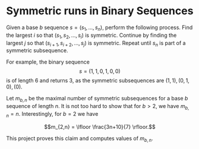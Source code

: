 # Symmetric runs in Binary Sequences

Given a base $b$ sequence $s = (s_1, \dots, s_n)$, perform the following process. Find the largest $i$ so that $(s_1, s_2, \dots, s_i)$ is symmetric. Continue by finding the largest $j$ so that $(s_{i+1}, s_{i+2}, \dots, s_{j})$ is symmetric. Repeat until $s_n$ is part of a symmetric subsequence. 

For example, the binary sequence 
$$s = (1,1,0,1,0,0)$$
is of length $6$ and returns $3$, as the symmetric subsequences are $(1,1), (0,1,0), (0)$.

Let $m_{b,n}$ be the maximal number of symmetric subsequences for a base $b$ sequence of length $n$. It is not too hard to show that for $b>2$, we have $m_{b,n} = n$. Interestingly, for $b=2$ we have 

$$m_{2,n} = \lfloor \frac{3n+10}{7} \rfloor.$$

This project proves this claim and computes values of $m_{b,n}.$
